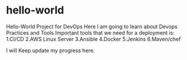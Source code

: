 # hello-world
Hello-World Project for DevOps
Here I am going to learn about Devops Practices and Tools
Important tools that we need for a deployment is:
1.CI/CD
2.AWS Linux Server
3.Ansible
4.Docker
5.Jenkins
6.Maven/chef

I will Keep update my progress here.
